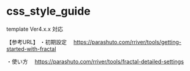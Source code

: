 # css_style_guide

template Ver4.x.x 対応

【参考URL】
・初期設定
　https://parashuto.com/rriver/tools/getting-started-with-fractal

・使い方
　https://parashuto.com/rriver/tools/fractal-detailed-settings